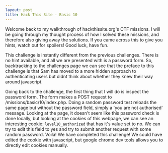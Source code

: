 ```yaml
---
layout: post
title: Hack This Site - Basic 10
---
```


Welcome back to my walkthrough of hackthissite.org's CTF missions. I will be going through my thought process of how I solved these missions, and therefore also giving away the solutions. If you came across this to give you hints, watch out for spoilers! Good luck, have fun.

This challenge is instantly different from the previous challenges. There is no hint available, and all we are presented with is a password form. So, backtracking to the challenges page we can see that the preface to this challenge is that Sam has moved to a more hidden approach to authenticating users but didnt think about whether they knew their way around javascript.

Going back to the challenge, the first thing that I will do is inspect the password form. The form makes a POST request to /missions/basic/10/index.php.
Doing a random password test reloads the same page but without the password field, simply a 'you are not authorised' message. Looking at the page, it doesn't seem like this password check is done locally, but looking at the cookies of this webpage, we can see an interesting cookie: `level10_authorized` that has it's value set to no. We can try to edit this field to yes and try to submit another request with some random password. Voila! We have completed this challenge! We could have edited the cookie with javascript, but google chrome dev tools allows you to directly edit cookies manually.